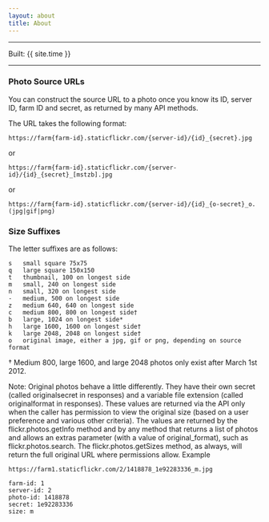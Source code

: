 ```yaml
---
layout: about
title: About
---
```


----

Built: {{ site.time }}

----

### Photo Source URLs

You can construct the source URL to a photo once you know its ID, server ID, farm ID and secret, as returned by many API methods.

The URL takes the following format:


	https://farm{farm-id}.staticflickr.com/{server-id}/{id}_{secret}.jpg
 
or

	https://farm{farm-id}.staticflickr.com/{server-id}/{id}_{secret}_[mstzb].jpg

or

	https://farm{farm-id}.staticflickr.com/{server-id}/{id}_{o-secret}_o.(jpg|gif|png)

### Size Suffixes

The letter suffixes are as follows:

```
s	small square 75x75
q	large square 150x150
t	thumbnail, 100 on longest side
m	small, 240 on longest side
n	small, 320 on longest side
-	medium, 500 on longest side
z	medium 640, 640 on longest side
c	medium 800, 800 on longest side†
b	large, 1024 on longest side*
h	large 1600, 1600 on longest side†
k	large 2048, 2048 on longest side†
o	original image, either a jpg, gif or png, depending on source format
```

† Medium 800, large 1600, and large 2048 photos only exist after March 1st 2012.

Note: Original photos behave a little differently. They have their own secret (called originalsecret in responses) and a variable file extension (called originalformat in responses). These values are returned via the API only when the caller has permission to view the original size (based on a user preference and various other criteria). The values are returned by the flickr.photos.getInfo method and by any method that returns a list of photos and allows an extras parameter (with a value of original_format), such as flickr.photos.search. The flickr.photos.getSizes method, as always, will return the full original URL where permissions allow.
Example

```
https://farm1.staticflickr.com/2/1418878_1e92283336_m.jpg
```

```
farm-id: 1
server-id: 2
photo-id: 1418878
secret: 1e92283336
size: m
```
